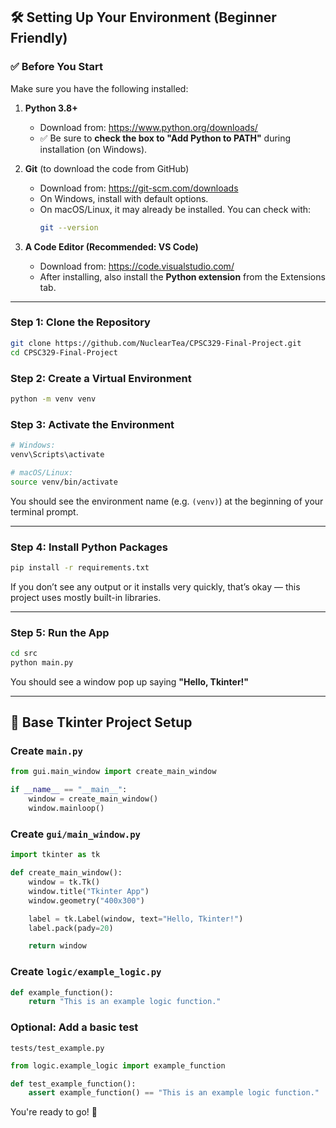 ## 🛠 Setting Up Your Environment (Beginner Friendly)

### ✅ Before You Start

Make sure you have the following installed:

1. **Python 3.8+**

   - Download from: https://www.python.org/downloads/
   - ✅ Be sure to **check the box to "Add Python to PATH"** during installation (on Windows).

2. **Git** (to download the code from GitHub)

   - Download from: https://git-scm.com/downloads
   - On Windows, install with default options.
   - On macOS/Linux, it may already be installed. You can check with:
     ```bash
     git --version
     ```

3. **A Code Editor (Recommended: VS Code)**
   - Download from: https://code.visualstudio.com/
   - After installing, also install the **Python extension** from the Extensions tab.

---

### Step 1: Clone the Repository

```bash
git clone https://github.com/NuclearTea/CPSC329-Final-Project.git
cd CPSC329-Final-Project
```

### Step 2: Create a Virtual Environment

```bash
python -m venv venv
```

### Step 3: Activate the Environment

```bash
# Windows:
venv\Scripts\activate

# macOS/Linux:
source venv/bin/activate
```

You should see the environment name (e.g. `(venv)`) at the beginning of your terminal prompt.

---

### Step 4: Install Python Packages

```bash
pip install -r requirements.txt
```

If you don’t see any output or it installs very quickly, that’s okay — this project uses mostly built-in libraries.

---

### Step 5: Run the App

```bash
cd src
python main.py
```

You should see a window pop up saying **"Hello, Tkinter!"**

---

## 🧰 Base Tkinter Project Setup

### Create `main.py`

```python
from gui.main_window import create_main_window

if __name__ == "__main__":
    window = create_main_window()
    window.mainloop()
```

### Create `gui/main_window.py`

```python
import tkinter as tk

def create_main_window():
    window = tk.Tk()
    window.title("Tkinter App")
    window.geometry("400x300")

    label = tk.Label(window, text="Hello, Tkinter!")
    label.pack(pady=20)

    return window
```

### Create `logic/example_logic.py`

```python
def example_function():
    return "This is an example logic function."
```

### Optional: Add a basic test

`tests/test_example.py`

```python
from logic.example_logic import example_function

def test_example_function():
    assert example_function() == "This is an example logic function."
```

You're ready to go! 🎉
